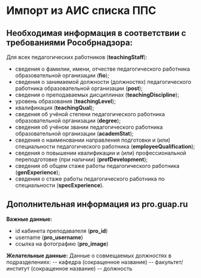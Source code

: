 # Импорт из АИС списка ППС

## Необходимая информация в соответствии с требованиями Рособрнадзора:

Для всех педагогических работников (__teachingStaff__):
- сведения о фамилии, имени, отчестве педагогического работника образовательной организации (__fio__);
- сведения о занимаемой должности (должностях) педагогического работника образовательной организации (__post__);
- сведения о преподаваемых дисциплинах (__teachingDiscipline__);
- уровень образования (__teachingLevel__);
- квалификация (__teachingQual__);
- сведения об учёной степени педагогического работника образовательной организации (__degree__);
- сведения об учёном звании педагогического работника образовательной организации (__academStat__);
- сведения о наименовании направления подготовки и (или) специальности педагогического работника (__employeeQualification__);
- сведения о повышении квалификации и (или) профессиональной переподготовке (при наличии) (__profDevelopment__);
- сведения об общем стаже работы педагогического работника (__genExperience__);
- сведения о стаже работы педагогического работника по специальности (__specExperience__).

## Дополнительная информация из pro.guap.ru

__Важные данные:__
- id кабинета преподавателя (__pro_id__)
- username (__pro_username__)
- ссылка на фотографию (__pro_image__)

__Желательные данные:__
Данные о совмещаемых должностях в подразделениях:
-- кафедра (сокращенное название)
-- факультет/институт (сокращенное название)
-- должность
